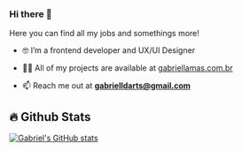 ### Hi there 👋

Here you can find all my jobs and somethings more!

- 🤓 I’m a frontend developer and UX/UI Designer 

- 👨‍💻 All of my projects are available at [gabriellamas.com.br](https://garosa.com.br)

- 📫 Reach me out at **gabrielldarts@gmail.com**

## 🔥 Github Stats
[![Gabriel's GitHub stats](https://github-readme-stats.vercel.app/api?username=gabriellamas&theme=dracula)](https://github.com/anuraghazra/github-readme-stats)

